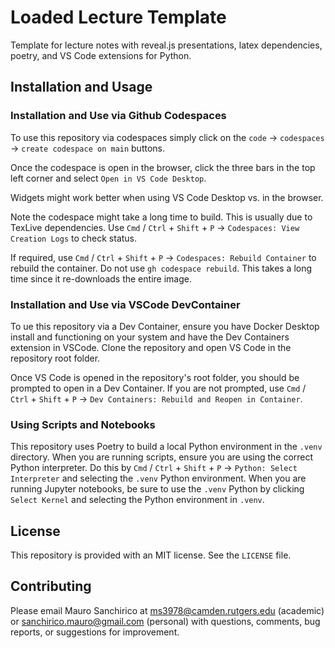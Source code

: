 # Loaded Lecture Template

Template for lecture notes with reveal.js presentations, latex dependencies, poetry, and VS Code extensions for Python.

## Installation and Usage

### Installation and Use via Github Codespaces

To use this repository via codespaces simply click on the `code` &rarr; `codespaces` &rarr; `create codespace on main` buttons.

Once the codespace is open in the browser, click the three bars in the top left corner and select `Open in VS Code Desktop`.

Widgets might work better when using VS Code Desktop vs. in the browser.

Note the codespace might take a long time to build. This is usually due to TexLive dependencies. Use `Cmd` / `Ctrl` + `Shift` + `P` &rarr; `Codespaces: View Creation Logs` to check status.

If required, use `Cmd` / `Ctrl` + `Shift` + `P` &rarr; `Codespaces: Rebuild Container` to rebuild the container. Do not use `gh codespace rebuild`. This takes a long time since it re-downloads the entire image.

### Installation and Use via VSCode DevContainer

To ue this repository via a Dev Container, ensure you have Docker Desktop install and functioning on your system and have the Dev Containers extension in VSCode. Clone the repository and open VS Code in the repository root folder.

Once VS Code is opened in the repository's root folder, you should be prompted to open in a Dev Container. If you are not prompted, use `Cmd` / `Ctrl` + `Shift` + `P` &rarr; `Dev Containers: Rebuild and Reopen in Container`.

### Using Scripts and Notebooks

This repository uses Poetry to build a local Python environment in the `.venv` directory. When you are running scripts, ensure you are using the correct Python interpreter. Do this by `Cmd` / `Ctrl` + `Shift` + `P` &rarr; `Python: Select Interpreter` and selecting the `.venv` Python environment. When you are running Jupyter notebooks, be sure to use the `.venv` Python by clicking `Select Kernel` and selecting the Python environment in `.venv`.

## License

This repository is provided with an MIT license. See the `LICENSE` file.

## Contributing

Please email Mauro Sanchirico at ms3978@camden.rutgers.edu (academic) or sanchirico.mauro@gmail.com (personal) with questions, comments, bug reports, or suggestions for improvement.

